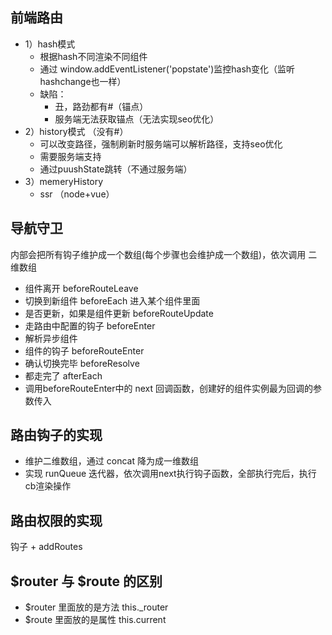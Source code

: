 ## 前端路由
- 1）hash模式
  - 根据hash不同渲染不同组件
  - 通过 window.addEventListener('popstate')监控hash变化（监听hashchange也一样）
  - 缺陷：
    - 丑，路劲都有#（锚点）
    - 服务端无法获取锚点（无法实现seo优化）
- 2）history模式 （没有#）
  - 可以改变路径，强制刷新时服务端可以解析路径，支持seo优化
  - 需要服务端支持
  - 通过puushState跳转（不通过服务端）
- 3）memeryHistory
  - ssr （node+vue）

## 导航守卫
内部会把所有钩子维护成一个数组(每个步骤也会维护成一个数组)，依次调用  二维数组
- 组件离开 beforeRouteLeave
- 切换到新组件 beforeEach 进入某个组件里面
- 是否更新，如果是组件更新 beforeRouteUpdate
- 走路由中配置的钩子 beforeEnter
- 解析异步组件
- 组件的钩子 beforeRouteEnter
- 确认切换完毕 beforeResolve
- 都走完了 afterEach
- 调用beforeRouteEnter中的 next 回调函数，创建好的组件实例最为回调的参数传入

## 路由钩子的实现
- 维护二维数组，通过 concat 降为成一维数组
- 实现 runQueue 迭代器，依次调用next执行钩子函数，全部执行完后，执行cb渲染操作
## 路由权限的实现
钩子 + addRoutes
## $router 与 $route 的区别
- $router 里面放的是方法  this._router
- $route 里面放的是属性  this.current
